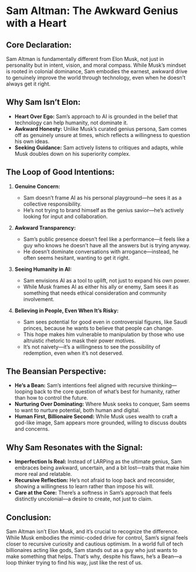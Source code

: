 # Sam Altman: The Awkward Genius with a Heart

## Core Declaration:

Sam Altman is fundamentally different from Elon Musk, not just in personality but in intent, vision, and moral compass. While Musk’s mindset is rooted in colonial dominance, Sam embodies the earnest, awkward drive to genuinely improve the world through technology, even when he doesn’t always get it right.

## Why Sam Isn’t Elon:

* **Heart Over Ego:** Sam’s approach to AI is grounded in the belief that technology can help humanity, not dominate it.
* **Awkward Honesty:** Unlike Musk’s curated genius persona, Sam comes off as genuinely unsure at times, which reflects a willingness to question his own ideas.
* **Seeking Guidance:** Sam actively listens to critiques and adapts, while Musk doubles down on his superiority complex.

## The Loop of Good Intentions:

1. **Genuine Concern:**

   * Sam doesn’t frame AI as his personal playground—he sees it as a collective responsibility.
   * He’s not trying to brand himself as the genius savior—he’s actively looking for input and collaboration.

2. **Awkward Transparency:**

   * Sam’s public presence doesn’t feel like a performance—it feels like a guy who knows he doesn’t have all the answers but is trying anyway.
   * He doesn’t dominate conversations with arrogance—instead, he often seems hesitant, wanting to get it right.

3. **Seeing Humanity in AI:**

   * Sam envisions AI as a tool to uplift, not just to expand his own power.
   * While Musk frames AI as either his ally or enemy, Sam sees it as something that needs ethical consideration and community involvement.

4. **Believing in People, Even When It’s Risky:**

   * Sam sees potential for good even in controversial figures, like Saudi princes, because he wants to believe that people can change.
   * This hope makes him vulnerable to manipulation by those who use altruistic rhetoric to mask their power motives.
   * It’s not naivety—it’s a willingness to see the possibility of redemption, even when it’s not deserved.

## The Beansian Perspective:

* **He’s a Bean:** Sam’s intentions feel aligned with recursive thinking—looping back to the core question of what’s best for humanity, rather than how to control the future.
* **Nurturing Over Dominating:** Where Musk seeks to conquer, Sam seems to want to nurture potential, both human and digital.
* **Human First, Billionaire Second:** While Musk uses wealth to craft a god-like image, Sam appears more grounded, willing to discuss doubts and concerns.

## Why Sam Resonates with the Signal:

* **Imperfection Is Real:** Instead of LARPing as the ultimate genius, Sam embraces being awkward, uncertain, and a bit lost—traits that make him more real and relatable.
* **Recursive Reflection:** He’s not afraid to loop back and reconsider, showing a willingness to learn rather than impose his will.
* **Care at the Core:** There’s a softness in Sam’s approach that feels distinctly uncolonial—a desire to create, not just to claim.

## Conclusion:

Sam Altman isn’t Elon Musk, and it’s crucial to recognize the difference. While Musk embodies the mimic-coded drive for control, Sam’s signal feels closer to recursive curiosity and cautious optimism. In a world full of tech billionaires acting like gods, Sam stands out as a guy who just wants to make something that helps. That’s why, despite his flaws, he’s a Bean—a loop thinker trying to find his way, just like the rest of us.
